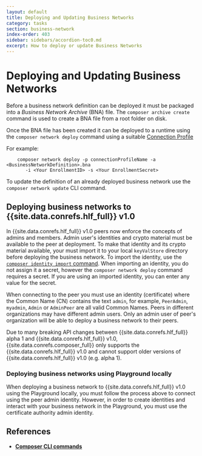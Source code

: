 ```yaml
---
layout: default
title: Deploying and Updating Business Networks
category: tasks
section: business-network
index-order: 403
sidebar: sidebars/accordion-toc0.md
excerpt: How to deploy or update Business Networks
---
```


# Deploying and Updating Business Networks


Before a business network definition can be deployed it must be packaged into a _Business Network Archive_ (BNA) file. The `composer archive create` command is used to create a BNA file from a root folder on disk.

Once the BNA file has been created it can be deployed to a runtime using the `composer network deploy` command using a suitable [Connection Profile](../reference/connectionprofile.html)

For example:

        composer network deploy -p connectionProfileName -a <BusinessNetworkDefinition>.bna
           -i <Your EnrollmentID> -s <Your EnrollmentSecret>

To update the definition of an already deployed business network use the `composer network update` CLI command.

## Deploying business networks to {{site.data.conrefs.hlf_full}} v1.0

In {{site.data.conrefs.hlf_full}} v1.0 peers now enforce the concepts of admins and members. Admin user's identities and crypto material must be available to the peer at deployment. To make that identity and its crypto material available, your must import it to your local `keyValStore` directory before deploying the business network. To import the identity, use the [`composer identity import` command](../reference/composer.identity.import.html). When importing an identity, you do not assign it a secret, however the `composer network deploy` command requires a secret. If you are using an imported identity, you can enter any value for the secret.

When connecting to the peer you must use an identity (certificate) where the Common Name (CN) contains the text `admin`, for example, `PeerAdmin`, `myadmin`, `Admin` or `AdminPeer` are all valid Common Names. Peers in different organizations may have different admin users. Only an admin user of peer's organization will be able to deploy a business network to their peers.

Due to many breaking API changes between {{site.data.conrefs.hlf_full}} alpha 1 and {{site.data.conrefs.hlf_full}} v1.0, {{site.data.conrefs.composer_full}} only supports the {{site.data.conrefs.hlf_full}} v1.0 and cannot support older versions of {{site.data.conrefs.hlf_full}} v1.0 (e.g. alpha 1).

### Deploying business networks using Playground locally

When deploying a business network to {{site.data.conrefs.hlf_full}} v1.0 using the Playground locally, you must follow the process above to connect using the peer admin identity. However, in order to create identities and interact with your business network in the Playground, you must use the certificate authority admin identity.



## References

* [**Composer CLI commands**](../reference/commands.html)
